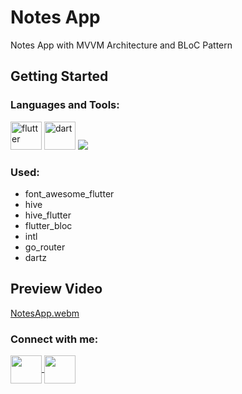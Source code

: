 # Notes App

Notes App with MVVM Architecture and BLoC Pattern

## Getting Started
<h3 align="left">Languages and Tools:</h3>
<p align="left"> 
        <img src="https://www.vectorlogo.zone/logos/flutterio/flutterio-icon.svg" alt="flutter" width="50" height="45"/> 
        <img src="https://www.vectorlogo.zone/logos/dartlang/dartlang-icon.svg" alt="dart" width="50" height="45"/>  
        <img src="https://upload.wikimedia.org/wikipedia/commons/thumb/1/18/ISO_C%2B%2B_Logo.svg/45px-ISO_C%2B%2B_Logo.svg.png"/>
</p>

### Used:
*   font_awesome_flutter
*   hive
*   hive_flutter
*   flutter_bloc
*   intl
*   go_router
*   dartz

## Preview Video

[NotesApp.webm](https://github.com/Fady-Esam/1.-Roll-Dice/assets/146977882/9da1101c-06a1-4fdf-8d2b-f0b577504285)

<h3 align="left">Connect with me:</h3>
<p align="left">

<a href="https://www.linkedin.com/in/fadyesam/" target="_blank">
    <img align="center" src="https://raw.githubusercontent.com/rahuldkjain/github-profile-readme-generator/master/src/images/icons/Social/linked-in-alt.svg" height="45" width="50" />
</a> 

<a href="https://www.facebook.com/61550927962770" target="_blank">
    <img align="center" src="https://raw.githubusercontent.com/rahuldkjain/github-profile-readme-generator/master/src/images/icons/Social/facebook.svg" height="45" width="50"/>
</a>
